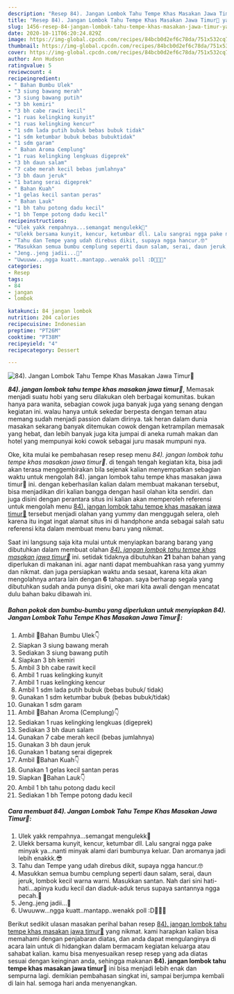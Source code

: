 ```yaml
---
description: "Resep 84). Jangan Lombok Tahu Tempe Khas Masakan Jawa Timur🍲 yang Menggugah Selera"
title: "Resep 84). Jangan Lombok Tahu Tempe Khas Masakan Jawa Timur🍲 yang Menggugah Selera"
slug: 1456-resep-84-jangan-lombok-tahu-tempe-khas-masakan-jawa-timur-yang-menggugah-selera
date: 2020-10-11T06:20:24.829Z
image: https://img-global.cpcdn.com/recipes/84bcb0d2ef6c78da/751x532cq70/84-jangan-lombok-tahu-tempe-khas-masakan-jawa-timur🍲-foto-resep-utama.jpg
thumbnail: https://img-global.cpcdn.com/recipes/84bcb0d2ef6c78da/751x532cq70/84-jangan-lombok-tahu-tempe-khas-masakan-jawa-timur🍲-foto-resep-utama.jpg
cover: https://img-global.cpcdn.com/recipes/84bcb0d2ef6c78da/751x532cq70/84-jangan-lombok-tahu-tempe-khas-masakan-jawa-timur🍲-foto-resep-utama.jpg
author: Ann Hudson
ratingvalue: 5
reviewcount: 4
recipeingredient:
- " Bahan Bumbu Ulek"
- "3 siung bawang merah"
- "3 siung bawang putih"
- "3 bh kemiri"
- "3 bh cabe rawit kecil"
- "1 ruas kelingking kunyit"
- "1 ruas kelingking kencur"
- "1 sdm lada putih bubuk bebas bubuk tidak"
- "1 sdm ketumbar bubuk bebas bubuktidak"
- "1 sdm garam"
- " Bahan Aroma Cemplung"
- "1 ruas kelingking lengkuas digeprek"
- "3 bh daun salam"
- "7 cabe merah kecil bebas jumlahnya"
- "3 bh daun jeruk"
- "1 batang serai digeprek"
- " Bahan Kuah"
- "1 gelas kecil santan peras"
- " Bahan Lauk"
- "1 bh tahu potong dadu kecil"
- "1 bh Tempe potong dadu kecil"
recipeinstructions:
- "Ulek yakk rempahnya...semangat mengulekk💪"
- "Ulekk bersama kunyit, kencur, ketumbar dll. Lalu sangrai ngga pake minyak ya...nanti minyak alami dari bumbunya keluar. Dan aromanya jadi lebih enakkk.😎"
- "Tahu dan Tempe yang udah direbus dikit, supaya ngga hancur.🤓"
- "Masukkan semua bumbu cemplung seperti daun salam, serai, daun jeruk, lombok kecil warna warni. Masukkan santan. Nah dari sini hati-hati...apinya kudu kecil dan diaduk-aduk terus supaya santannya ngga pecah.💪"
- "Jeng..jeng jadii...💖"
- "Uwuuww...ngga kuatt..mantapp..wenakk poll :D🤤🤓😎"
categories:
- Resep
tags:
- 84
- jangan
- lombok

katakunci: 84 jangan lombok 
nutrition: 204 calories
recipecuisine: Indonesian
preptime: "PT26M"
cooktime: "PT38M"
recipeyield: "4"
recipecategory: Dessert

---
```



![84). Jangan Lombok Tahu Tempe Khas Masakan Jawa Timur🍲](https://img-global.cpcdn.com/recipes/84bcb0d2ef6c78da/751x532cq70/84-jangan-lombok-tahu-tempe-khas-masakan-jawa-timur🍲-foto-resep-utama.jpg)

<b><i>84). jangan lombok tahu tempe khas masakan jawa timur🍲</i></b>, Memasak menjadi suatu hobi yang seru dilakukan oleh berbagai komunitas. bukan hanya para wanita, sebagian cowok juga banyak juga yang senang dengan kegiatan ini. walau hanya untuk sekedar berpesta dengan teman atau memang sudah menjadi passion dalam dirinya. tak heran dalam dunia masakan sekarang banyak ditemukan cowok dengan ketrampilan memasak yang hebat, dan lebih banyak juga kita jumpai di aneka rumah makan dan hotel yang mempunyai koki cowok sebagai juru masak mumpuni nya.



Oke, kita mulai ke pembahasan resep resep menu <i>84). jangan lombok tahu tempe khas masakan jawa timur🍲</i>. di tengah tengah kegiatan kita, bisa jadi akan terasa menggembirakan bila sejenak kalian menyempatkan sebagian waktu untuk mengolah 84). jangan lombok tahu tempe khas masakan jawa timur🍲 ini. dengan keberhasilan kalian dalam membuat makanan tersebut, bisa menjadikan diri kalian bangga dengan hasil olahan kita sendiri. dan juga disini dengan perantara situs ini kalian akan memperoleh referensi untuk mengolah menu <u>84). jangan lombok tahu tempe khas masakan jawa timur🍲</u> tersebut menjadi olahan yang yummy dan menggugah selera, oleh karena itu ingat ingat alamat situs ini di handphone anda sebagai salah satu referensi kita dalam membuat menu baru yang nikmat.


Saat ini langsung saja kita mulai untuk menyiapkan barang barang yang dibutuhkan dalam membuat olahan <u><i>84). jangan lombok tahu tempe khas masakan jawa timur🍲</i></u> ini. setidak tidaknya dibutuhkan <b>21</b> bahan bahan yang diperlukan di makanan ini. agar nanti dapat membuahkan rasa yang yummy dan nikmat. dan juga persiapkan waktu anda sesaat, karena kita akan mengolahnya antara lain dengan <b>6</b> tahapan. saya berharap segala yang dibutuhkan sudah anda punya disini, oke mari kita awali dengan mencatat dulu bahan baku dibawah ini.

<!--inarticleads1-->

##### Bahan pokok dan bumbu-bumbu yang diperlukan untuk menyiapkan 84). Jangan Lombok Tahu Tempe Khas Masakan Jawa Timur🍲:

1. Ambil  🔵Bahan Bumbu Ulek👇
1. Siapkan 3 siung bawang merah
1. Sediakan 3 siung bawang putih
1. Siapkan 3 bh kemiri
1. Ambil 3 bh cabe rawit kecil
1. Ambil 1 ruas kelingking kunyit
1. Ambil 1 ruas kelingking kencur
1. Ambil 1 sdm lada putih bubuk (bebas bubuk/ tidak)
1. Gunakan 1 sdm ketumbar bubuk (bebas bubuk/tidak)
1. Gunakan 1 sdm garam
1. Ambil  🔵Bahan Aroma (Cemplung)👇
1. Sediakan 1 ruas kelingking lengkuas (digeprek)
1. Sediakan 3 bh daun salam
1. Gunakan 7 cabe merah kecil (bebas jumlahnya)
1. Gunakan 3 bh daun jeruk
1. Gunakan 1 batang serai digeprek
1. Ambil  🔵Bahan Kuah👇
1. Gunakan 1 gelas kecil santan peras
1. Siapkan  🔵Bahan Lauk👇
1. Ambil 1 bh tahu potong dadu kecil
1. Sediakan 1 bh Tempe potong dadu kecil




<!--inarticleads2-->

##### Cara membuat 84). Jangan Lombok Tahu Tempe Khas Masakan Jawa Timur🍲:

1. Ulek yakk rempahnya...semangat mengulekk💪
1. Ulekk bersama kunyit, kencur, ketumbar dll. Lalu sangrai ngga pake minyak ya...nanti minyak alami dari bumbunya keluar. Dan aromanya jadi lebih enakkk.😎
1. Tahu dan Tempe yang udah direbus dikit, supaya ngga hancur.🤓
1. Masukkan semua bumbu cemplung seperti daun salam, serai, daun jeruk, lombok kecil warna warni. Masukkan santan. Nah dari sini hati-hati...apinya kudu kecil dan diaduk-aduk terus supaya santannya ngga pecah.💪
1. Jeng..jeng jadii...💖
1. Uwuuww...ngga kuatt..mantapp..wenakk poll :D🤤🤓😎




Berikut sedikit ulasan masakan perihal bahan resep <u>84). jangan lombok tahu tempe khas masakan jawa timur🍲</u> yang nikmat. kami harapkan kalian bisa memahami dengan penjabaran diatas, dan anda dapat mengulanginya di acara lain untuk di hidangkan dalam bermacam kegiatan keluarga atau sahabat kalian. kamu bisa menyesuaikan resep resep yang ada diatas sesuai dengan keinginan anda, sehingga makanan <b>84). jangan lombok tahu tempe khas masakan jawa timur🍲</b> ini bisa menjadi lebih enak dan sempurna lagi. demikian pembahasan singkat ini, sampai berjumpa kembali di lain hal. semoga hari anda menyenangkan.

